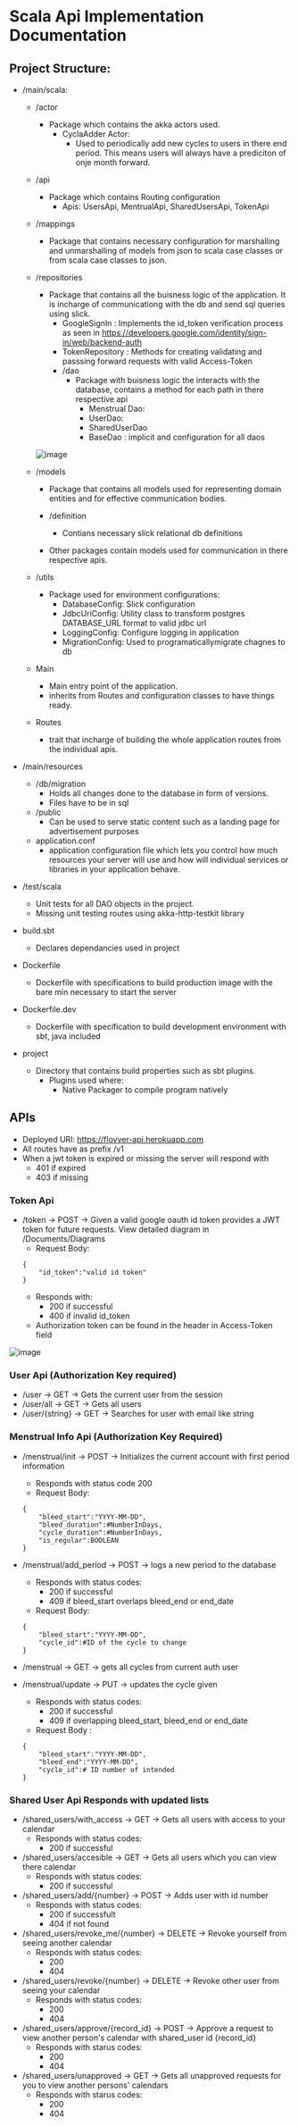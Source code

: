 # Scala Api Implementation Documentation

## Project Structure:
* /main/scala:

    * /actor
        * Package which contains the akka actors used.
            * CyclaAdder Actor:
                * Used to periodically add new cycles to users in there end period. This means users will always have a prediciton of onje month forward.
    * /api 
        * Package which contains Routing configuration
            * Apis: UsersApi, MentrualApi, SharedUsersApi, TokenApi

    * /mappings
        * Package that contains necessary configuration for marshalling and unmarshalling of models from json to scala case classes or from scala case classes to json. 

    * /repositories 
        * Package that contains all the buisness logic of the application. It is incharge of communicationg with the db and send sql queries using slick.
            * GoogleSignIn : Implements the id_token verification process as seen in https://developers.google.com/identity/sign-in/web/backend-auth
            * TokenRepository : Methods for creating validating and passsing forward requests with valid Access-Token
            * /dao
                * Package with buisness logic the interacts with the database,  contains a method for each path in there respective api
                    * Menstrual Dao: 
                    * UserDao:  
                    * SharedUserDao
                    * BaseDao : implicit and configuration for all daos

        ![image](../Documents/Diagrams/FlovverERD.png)

    * /models 
        * Package that contains all models used for representing domain entities and for effective communication bodies.

        * /definition 
            * Contians necessary slick relational db definitions

        * Other packages contain models used for communication in there respective apis.

    * /utils
        * Package used for environment configurations:
            * DatabaseConfig: Slick configuration
            * JdbcUriConfig: Utility class to transform postgres DATABASE_URL format to valid jdbc url
            * LoggingConfig: Configure logging in application
            * MigrationConfig: Used to programaticallymigrate chagnes to db

    * Main 
        * Main entry point of the application.
        * inherits from Routes and configuration classes to have things ready. 

    * Routes
        * trait that incharge of building the whole application routes from the individual apis. 

* /main/resources 
    * /db/migration 
        * Holds all changes done to the database in form of versions.
        * Files have to be in sql
    * /public
        * Can be used to serve static content such as a landing page for advertisement purposes
    * application.conf
        * application configuration file which lets you control how much resources your server will use and how will individual services or libraries in your application behave. 

* /test/scala
    * Unit tests for all DAO objects in the project.
    * Missing unit testing routes using akka-http-testkit library


* build.sbt
    * Declares dependancies used in project

* Dockerfile
    * Dockerfile with specifications to build production image
    with the bare min necessary to start the server
* Dockerfile.dev
    * Dockerfile with specification to build development environment with sbt, java included

* project 
    * Directory that contains build properties such as sbt plugins.
        * Plugins used where:
            * Native Packager to compile program natively

## APIs

* Deployed URI: https://flovver-api.herokuapp.com
* All routes have as prefix /v1
* When a jwt token is expired or missing the server will respond with
    * 401 if expired
    * 403 if missing

### Token Api

* /token -> POST -> Given a valid google oauth id token provides a JWT token for future requests. View detailed diagram in /Documents/Diagrams
    * Request Body: 
    ```
    {
        "id_token":"valid id token"
    }
    ```
    * Responds with:
        * 200 if successful 
        * 400 if invalid id_token
    * Authorization token can be found in the header in Access-Token field 

![image](../Documents/Diagrams/AuthenticationSequenceDiagram.png)

### User Api (Authorization Key required)

* /user -> GET -> Gets the current user from the session
* /user/all -> GET -> Gets all users
* /user/{string} -> GET -> Searches for user with email like string

### Menstrual Info Api (Authorization Key Required)

* /menstrual/init -> POST -> Initializes the current account with first period information
    * Responds with status code 200
    * Request Body:
    ```
    {
        "bleed_start":"YYYY-MM-DD",
        "bleed_duration":#NumberInDays,
        "cycle_duration":#NumberInDays,
        "is_regular":BOOLEAN
    }
    ```
* /menstrual/add_period -> POST -> logs a new period to the database
    * Responds with status codes:
        * 200 if successful
        * 409 if bleed_start overlaps bleed_end or end_date
    * Request Body:
    ```
    {
        "bleed_start":"YYYY-MM-DD",
        "cycle_id":#ID of the cycle to change
    }
    ```
* /menstrual -> GET -> gets all cycles from current auth user

* /menstrual/update -> PUT -> updates the cycle given 
    * Responds with status codes:
        * 200 if successful
        * 409 if overlapping bleed_start, bleed_end or end_date
    * Request Body : 
    ```
    {
        "bleed_start":"YYYY-MM-DD",
        "bleed_end":"YYYY-MM-DD",
        "cycle_id":# ID number of intended 
    }
    ```

### Shared User Api Responds with updated lists 

* /shared_users/with_access -> GET -> Gets all users with access to your calendar
    * Responds with status codes:
        * 200 if successful
* /shared_users/accesible -> GET -> Gets all users which you can view there calendar
    * Responds with status codes:
        * 200 if successful
* /shared_users/add/{number} -> POST -> Adds user with id number
    * Responds with status codes:
        * 200 if successfult
        * 404 if not found
* /shared_users/revoke_me/{number} -> DELETE -> Revoke yourself from seeing another calendar
    * Responds with status codes:
        * 200 
        * 404
* /shared_users/revoke/{number} -> DELETE -> Revoke other user from seeing your calendar 
    * Responds with status codes:
        * 200
        * 404
* /shared_users/approve/{record_id} -> POST -> Approve a request to view another person's calendar with shared_user id {record_id}
    * Responds with starus codes:
        * 200
        * 404
* /shared_users/unapproved -> GET -> Gets all unapproved requests for you to view another persons' calendars
    * Responds with starus codes:
        * 200
        * 404